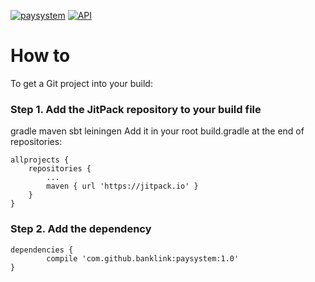 [![paysystem](https://jitpack.io/v/banklink/paysystem.svg)](https://github.com/banklink/paysystem) 
[![API](https://img.shields.io/badge/API-19%2B-brightgreen.svg?style=flat)](https://android-arsenal.com/api?level=19)

# How to

To get a Git project into your build:

### Step 1. Add the JitPack repository to your build file

gradle
maven
sbt
leiningen
Add it in your root build.gradle at the end of repositories:

	allprojects {
		repositories {
			...
			maven { url 'https://jitpack.io' }
		}
	}
	
### Step 2. Add the dependency
	dependencies {
	        compile 'com.github.banklink:paysystem:1.0'
	}
